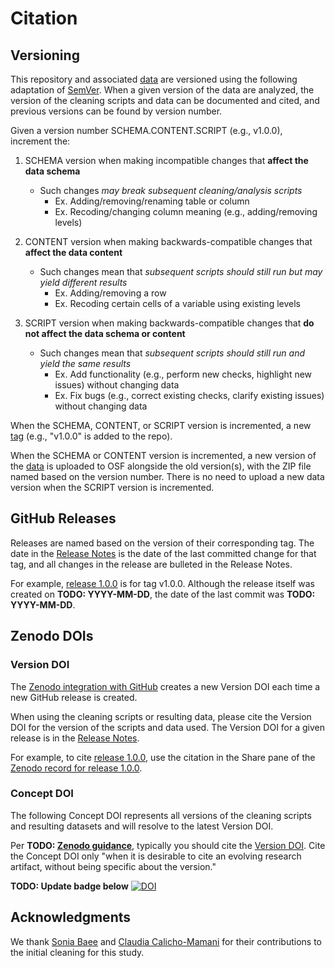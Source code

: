 # Citation

## Versioning

This repository and associated [data](../README.md#data-on-osf) are versioned using 
the following adaptation of [SemVer](https://semver.org/). When a given version of 
the data are analyzed, the version of the cleaning scripts and data can be documented 
and cited, and previous versions can be found by version number.

Given a version number SCHEMA.CONTENT.SCRIPT (e.g., v1.0.0), increment the:

1. SCHEMA version when making incompatible changes that **affect the data schema**
   - Such changes *may break subsequent cleaning/analysis scripts*
     - Ex. Adding/removing/renaming table or column
     - Ex. Recoding/changing column meaning (e.g., adding/removing levels)

2. CONTENT version when making backwards-compatible changes that **affect the data content**
   - Such changes mean that *subsequent scripts should still run but may yield different results*
     - Ex. Adding/removing a row
     - Ex. Recoding certain cells of a variable using existing levels

3. SCRIPT version when making backwards-compatible changes that **do not affect the data schema or content**
   - Such changes mean that *subsequent scripts should still run and yield the same results*
     - Ex. Add functionality (e.g., perform new checks, highlight new issues) without changing data
     - Ex. Fix bugs (e.g., correct existing checks, clarify existing issues) without changing data

When the SCHEMA, CONTENT, or SCRIPT version is incremented, a new [tag][tags] 
(e.g., "v1.0.0" is added to the repo).

When the SCHEMA or CONTENT version is incremented, a new version of the 
[data](../README.md#data-on-osf) is uploaded to OSF alongside the old version(s), 
with the ZIP file named based on the version number. There is no need to upload a 
new data version when the SCRIPT version is incremented.

## GitHub Releases

Releases are named based on the version of their corresponding tag. The date in the 
[Release Notes][ma-cleaning-releases] is the date of the last committed change for 
that tag, and all changes in the release are bulleted in the Release Notes.

For example, [release 1.0.0][ma-cleaning-release-v1.0.0] is for tag v1.0.0. Although 
the release itself was created on **TODO: YYYY-MM-DD**, the date of the last commit 
was **TODO: YYYY-MM-DD**.

## Zenodo DOIs

### Version DOI

The [Zenodo integration with GitHub][zenodo-github] creates a new Version DOI each 
time a new GitHub release is created.

When using the cleaning scripts or resulting data, please cite the Version DOI for 
the version of the scripts and data used. The Version DOI for a given release is in 
the [Release Notes][ma-cleaning-releases].

For example, to cite [release 1.0.0][ma-cleaning-release-v1.0.0], use the citation 
in the Share pane of the [Zenodo record for release 1.0.0][zenodo-v1.0.0].

### Concept DOI

The following Concept DOI represents all versions of the cleaning scripts and resulting 
datasets and will resolve to the latest Version DOI.

Per **TODO: [Zenodo guidance](https://help.zenodo.org/#versioning)**, typically you should 
cite the [Version DOI](#version-doi). Cite the Concept DOI only "when it is desirable to 
cite an evolving research artifact, without being specific about the version."

**TODO: Update badge below**
[![DOI](https://zenodo.org/badge/DOI/10.5281/zenodo.6149365.svg)](https://doi.org/10.5281/zenodo.6149365)

## Acknowledgments

We thank [Sonia Baee][sonia] and [Claudia Calicho-Mamani][claudia] for their 
contributions to the initial cleaning for this study.

[claudia]: https://github.com/cpc4tz
[ma-cleaning-releases]: https://github.com/TeachmanLab/MT-Data-ManagingAnxietyStudy-Cleaning/releases
[ma-cleaning-release-v1.0.0]: https://github.com/TeachmanLab/MT-Data-ManagingAnxietyStudy-Cleaning/releases/tag/v1.0.0
[sonia]: https://github.com/soniabaee
[tags]: https://docs.github.com/en/repositories/releasing-projects-on-github/viewing-your-repositorys-releases-and-tags
[zenodo-github]: https://docs.github.com/en/repositories/archiving-a-github-repository/referencing-and-citing-content
[zenodo-v1.0.0]: **TODO**